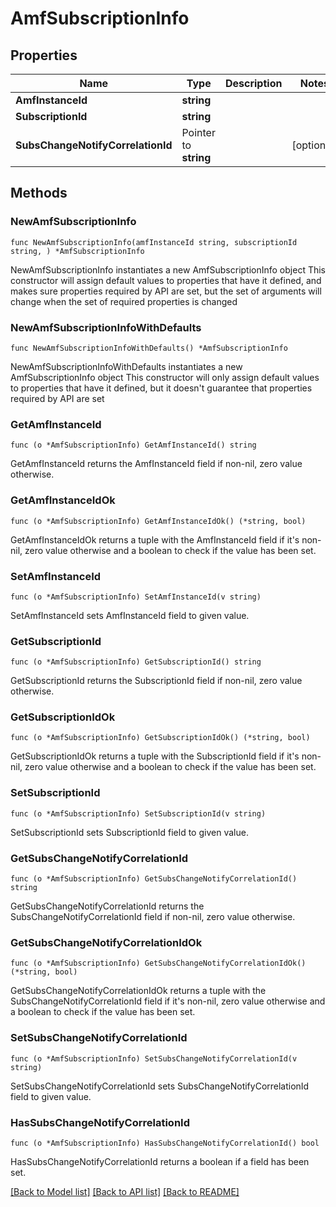 # AmfSubscriptionInfo

## Properties

Name | Type | Description | Notes
------------ | ------------- | ------------- | -------------
**AmfInstanceId** | **string** |  | 
**SubscriptionId** | **string** |  | 
**SubsChangeNotifyCorrelationId** | Pointer to **string** |  | [optional] 

## Methods

### NewAmfSubscriptionInfo

`func NewAmfSubscriptionInfo(amfInstanceId string, subscriptionId string, ) *AmfSubscriptionInfo`

NewAmfSubscriptionInfo instantiates a new AmfSubscriptionInfo object
This constructor will assign default values to properties that have it defined,
and makes sure properties required by API are set, but the set of arguments
will change when the set of required properties is changed

### NewAmfSubscriptionInfoWithDefaults

`func NewAmfSubscriptionInfoWithDefaults() *AmfSubscriptionInfo`

NewAmfSubscriptionInfoWithDefaults instantiates a new AmfSubscriptionInfo object
This constructor will only assign default values to properties that have it defined,
but it doesn't guarantee that properties required by API are set

### GetAmfInstanceId

`func (o *AmfSubscriptionInfo) GetAmfInstanceId() string`

GetAmfInstanceId returns the AmfInstanceId field if non-nil, zero value otherwise.

### GetAmfInstanceIdOk

`func (o *AmfSubscriptionInfo) GetAmfInstanceIdOk() (*string, bool)`

GetAmfInstanceIdOk returns a tuple with the AmfInstanceId field if it's non-nil, zero value otherwise
and a boolean to check if the value has been set.

### SetAmfInstanceId

`func (o *AmfSubscriptionInfo) SetAmfInstanceId(v string)`

SetAmfInstanceId sets AmfInstanceId field to given value.


### GetSubscriptionId

`func (o *AmfSubscriptionInfo) GetSubscriptionId() string`

GetSubscriptionId returns the SubscriptionId field if non-nil, zero value otherwise.

### GetSubscriptionIdOk

`func (o *AmfSubscriptionInfo) GetSubscriptionIdOk() (*string, bool)`

GetSubscriptionIdOk returns a tuple with the SubscriptionId field if it's non-nil, zero value otherwise
and a boolean to check if the value has been set.

### SetSubscriptionId

`func (o *AmfSubscriptionInfo) SetSubscriptionId(v string)`

SetSubscriptionId sets SubscriptionId field to given value.


### GetSubsChangeNotifyCorrelationId

`func (o *AmfSubscriptionInfo) GetSubsChangeNotifyCorrelationId() string`

GetSubsChangeNotifyCorrelationId returns the SubsChangeNotifyCorrelationId field if non-nil, zero value otherwise.

### GetSubsChangeNotifyCorrelationIdOk

`func (o *AmfSubscriptionInfo) GetSubsChangeNotifyCorrelationIdOk() (*string, bool)`

GetSubsChangeNotifyCorrelationIdOk returns a tuple with the SubsChangeNotifyCorrelationId field if it's non-nil, zero value otherwise
and a boolean to check if the value has been set.

### SetSubsChangeNotifyCorrelationId

`func (o *AmfSubscriptionInfo) SetSubsChangeNotifyCorrelationId(v string)`

SetSubsChangeNotifyCorrelationId sets SubsChangeNotifyCorrelationId field to given value.

### HasSubsChangeNotifyCorrelationId

`func (o *AmfSubscriptionInfo) HasSubsChangeNotifyCorrelationId() bool`

HasSubsChangeNotifyCorrelationId returns a boolean if a field has been set.


[[Back to Model list]](../README.md#documentation-for-models) [[Back to API list]](../README.md#documentation-for-api-endpoints) [[Back to README]](../README.md)


